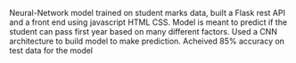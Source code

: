 Neural-Network model trained on student marks data, built a Flask rest API and a front end using javascript HTML CSS. Model is meant to predict if the student can pass first year based on many different factors. Used a CNN architecture to build model to make prediction. Acheived 85% accuracy on test data for the model
